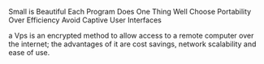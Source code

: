 Small is Beautiful
Each Program Does One Thing Well
Choose Portability Over Efficiency
Avoid Captive User Interfaces


a Vps is an encrypted method to allow access to a remote computer over the internet; the advantages of it are cost savings, network scalability and ease of use.